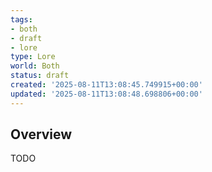 ```yaml
---
tags:
- both
- draft
- lore
type: Lore
world: Both
status: draft
created: '2025-08-11T13:08:45.749915+00:00'
updated: '2025-08-11T13:08:48.698806+00:00'
---
```



## Overview

TODO
